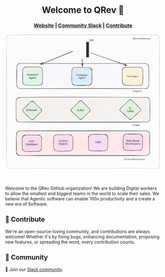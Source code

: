 <h1 align="center"> Welcome to QRev 👋</h1> 

<h3 align="center">
	<a href="https://qrev.ai?utm_medium=community&utm_source=github&utm_campaign=qrev%20repo">Website</a>
	<span> | </span>
	<a href="https://join.slack.com/t/qrev/shared_invite/zt-2gsc6omvb-L5bLaBubluDEdK5ZB133dg">Community Slack</a>
	<span> | </span>
	<a href="https://github.com/qrev-ai">Contribute</a>
</h3>

<div style="text-align: center;">
  <img
    width="512"  
    class="block dark:hidden"
    src="/images/qrev-arch-light.svg"
    alt="Architecture"
  />
</div>

</br>
</br>

Welcome to the QRev GitHub organization! We are building Digital workers to allow
the smallest and biggest teams in the world to scale their sales. 
We believe that Agentic software can enable 100x productivity and a create a new era of 
Software. 

## 🤝 Contribute

We're an open-source-loving community, and contributions are always welcome! Whether it's by fixing bugs, enhancing documentation, proposing new features, or spreading the word, every contribution counts.

## 💬 Community

📢 Join our [Slack community](https://join.slack.com/t/qrev/shared_invite/zt-2gsc6omvb-L5bLaBubluDEdK5ZB133dg).

